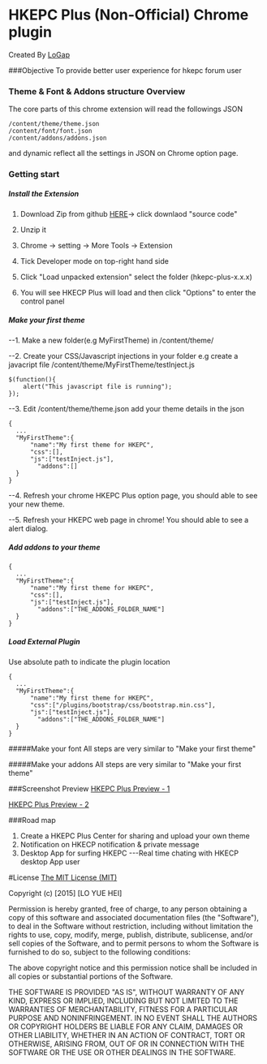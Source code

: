# HKEPC Plus (Non-Official) Chrome plugin
Created By [LoGap](http://blog.gaplotech.com)

###Objective
To provide better user experience for hkepc forum user

### Theme & Font & Addons structure Overview
The core parts of this chrome extension will read the followings JSON 
```
/content/theme/theme.json
/content/font/font.json
/content/addons/addons.json

```

and dynamic reflect all the settings in JSON on Chrome option page.

### Getting start
##### Install the Extension

1. Download Zip from github [HERE](https://github.com/gaplo917/hkepc-plus/releases)-> click downlaod "source code"

2. Unzip it

3. Chrome -> setting -> More Tools -> Extension

4. Tick Developer mode on top-right hand side

5. Click "Load unpacked extension" select the folder (hkepc-plus-x.x.x)

6. You will see HKECP Plus will load and then click "Options" to enter the control panel


##### Make your first theme


--1. Make a new folder(e.g MyFirstTheme) in /content/theme/ 

--2. Create your CSS/Javascript injections in your folder
e.g create a javacript file /content/theme/MyFirstTheme/testInject.js

```
$(function(){
    alert("This javascript file is running");
});
```

--3. Edit /content/theme/theme.json
add your theme details in the json

```
{
  ...
  "MyFirstTheme":{
      "name":"My first theme for HKEPC",
      "css":[],
      "js":["testInject.js"],
	    "addons":[]
  }
}
```
--4. Refresh your chrome HKEPC Plus option page, you should able to see your new theme.

--5. Refresh your HKEPC web page in chrome! You should able to see a alert dialog.

##### Add addons to your theme
```
{
  ...
  "MyFirstTheme":{
      "name":"My first theme for HKEPC",
      "css":[],
      "js":["testInject.js"],
	    "addons":["THE_ADDONS_FOLDER_NAME"]
  }
}
```

##### Load External Plugin 
Use absolute path to indicate the plugin location
```
{
  ...
  "MyFirstTheme":{
      "name":"My first theme for HKEPC",
      "css":["/plugins/bootstrap/css/bootstrap.min.css"],
      "js":["testInject.js"],
	    "addons":["THE_ADDONS_FOLDER_NAME"]
  }
}
```

#####Make your font
All steps are very similar to "Make your first theme"

#####Make your addons
All steps are very similar to "Make your first theme"

###Screenshot Preview
[HKEPC Plus Preview - 1](http://blog.gaplotech.com/hkepc-chrome-plugin-preview/)

[HKEPC Plus Preview - 2](http://blog.gaplotech.com/hkepc-chrome-plugin-preview-2/)


###Road map
1. Create a HKEPC Plus Center for sharing and upload your own theme
2. Notification on HKECP notification & private message
3. Desktop App for surfing HKEPC
---Real time chating with HKECP desktop App user


#License
[The MIT License (MIT)](http://choosealicense.com/licenses/mit/)

Copyright (c) [2015] [LO YUE HEI]

Permission is hereby granted, free of charge, to any person obtaining a copy
of this software and associated documentation files (the "Software"), to deal
in the Software without restriction, including without limitation the rights
to use, copy, modify, merge, publish, distribute, sublicense, and/or sell
copies of the Software, and to permit persons to whom the Software is
furnished to do so, subject to the following conditions:

The above copyright notice and this permission notice shall be included in all
copies or substantial portions of the Software.

THE SOFTWARE IS PROVIDED "AS IS", WITHOUT WARRANTY OF ANY KIND, EXPRESS OR
IMPLIED, INCLUDING BUT NOT LIMITED TO THE WARRANTIES OF MERCHANTABILITY,
FITNESS FOR A PARTICULAR PURPOSE AND NONINFRINGEMENT. IN NO EVENT SHALL THE
AUTHORS OR COPYRIGHT HOLDERS BE LIABLE FOR ANY CLAIM, DAMAGES OR OTHER
LIABILITY, WHETHER IN AN ACTION OF CONTRACT, TORT OR OTHERWISE, ARISING FROM,
OUT OF OR IN CONNECTION WITH THE SOFTWARE OR THE USE OR OTHER DEALINGS IN THE
SOFTWARE.
